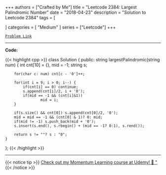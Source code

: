 
+++
authors = ["Crafted by Me"]
title = "Leetcode 2384: Largest Palindromic Number"
date = "2018-04-23"
description = "Solution to Leetcode 2384"
tags = [
    
]
categories = [
    "Medium"
]
series = ["Leetcode"]
+++



[`Problem Link`](https://leetcode.com/problems/largest-palindromic-number/description/)

---

**Code:**

{{< highlight cpp >}}
class Solution {
public:
    string largestPalindromic(string num) {
        int cnt[10] = {}, mid = -1;
        string s;

        for(char c: num) cnt[c - '0']++;

        for(int i = 9; i > 0; i--) {
            if(cnt[i] == 0) continue;
            s.append(cnt[i]/2, i + '0');
            if(mid == -1 && (cnt[i]&1))
                    mid = i;
        }

        if(s.size() && cnt[0]) s.append(cnt[0]/2, '0');
        mid = mid == -1 && (cnt[0] & 1)? 0: mid;
        if(mid != -1) s.push_back(mid + '0');
        s.insert(s.end(), s.rbegin() + (mid == -1? 0:1), s.rend());

        return s != ""? s : "0";
    }
};
{{< /highlight >}}



---



{{< notice tip >}}
[Check out my Momentum Learning course at Udemy! 🚀 "](https://www.udemy.com/course/blind-75-the-data-structures-and-algorithms-essentials/)
{{< /notice >}}

